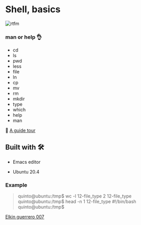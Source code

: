 # Shell, basics


![rtfm](https://user-images.githubusercontent.com/85587286/160321598-b149394f-c0c6-48ba-97ee-8d08d2f94ee1.png)

### man or help 👌

- cd
- ls
- pwd
- less
- file
- ln
- cp
- mv
- rm
- mkdir
- type
- which
- help
- man

🚀  [A guide tour](http://linuxcommand.org/lc3_lts0040.php)


## Built with 🛠️

* Emacs editor

* Ubuntu 20.4
  

  
### Example


>quinto@ubuntu:/tmp$ wc -l 12-file_type
>2 12-file_type
>quinto@ubuntu:/tmp$ head -n 1 12-file_type 
>#!/bin/bash
>quinto@ubuntu:/tmp$

[Elkin guerrero 007](https://github.com/elkinguerrero007)

